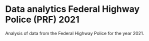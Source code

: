 # Data analytics Federal Highway Police (PRF) 2021
Analysis of data from the Federal Highway Police for the year 2021.
